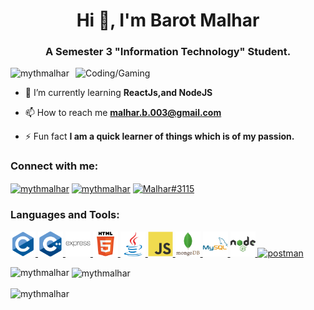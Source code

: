 <h1 align="center">Hi 👋, I'm Barot Malhar</h1>
<h3 align="center">A Semester 3 "Information Technology" Student.</h3>
<img align="right" alt="Coding/Gaming" width="400" src="[https://github.com/topics/gifs?l=python](https://raw.githubusercontent.com/sebasrp/sebasrp/master/cyberpunk.pixelart.Akito_One.gif)">

<p align="left"> <img src="" alt="mythmalhar" /> </p>

- 🌱 I’m currently learning **ReactJs,and NodeJS**

- 📫 How to reach me **malhar.b.003@gmail.com**

- ⚡ Fun fact **I am a quick learner of things which is of my passion.**

<h3 align="left">Connect with me:</h3>
<p align="left">
<a href="https://twitter.com/mythmalhar" target="blank"><img align="center" src="https://raw.githubusercontent.com/rahuldkjain/github-profile-readme-generator/master/src/images/icons/Social/twitter.svg" alt="mythmalhar" height="30" width="40" /></a>
<a href="https://instagram.com/mythmalhar" target="blank"><img align="center" src="https://raw.githubusercontent.com/rahuldkjain/github-profile-readme-generator/master/src/images/icons/Social/instagram.svg" alt="mythmalhar" height="30" width="40" /></a>
<a href="https://discord.gg/Malhar#3115" target="blank"><img align="center" src="https://raw.githubusercontent.com/rahuldkjain/github-profile-readme-generator/master/src/images/icons/Social/discord.svg" alt="Malhar#3115" height="30" width="40" /></a>
</p>

<h3 align="left">Languages and Tools:</h3>
<p align="left"> <a href="https://www.cprogramming.com/" target="_blank" rel="noreferrer"> <img src="https://raw.githubusercontent.com/devicons/devicon/master/icons/c/c-original.svg" alt="c" width="40" height="40"/> </a> <a href="https://www.w3schools.com/cpp/" target="_blank" rel="noreferrer"> <img src="https://raw.githubusercontent.com/devicons/devicon/master/icons/cplusplus/cplusplus-original.svg" alt="cplusplus" width="40" height="40"/> </a> <a href="https://expressjs.com" target="_blank" rel="noreferrer"> <img src="https://raw.githubusercontent.com/devicons/devicon/master/icons/express/express-original-wordmark.svg" alt="express" width="40" height="40"/> </a> <a href="https://www.w3.org/html/" target="_blank" rel="noreferrer"> <img src="https://raw.githubusercontent.com/devicons/devicon/master/icons/html5/html5-original-wordmark.svg" alt="html5" width="40" height="40"/> </a> <a href="https://www.java.com" target="_blank" rel="noreferrer"> <img src="https://raw.githubusercontent.com/devicons/devicon/master/icons/java/java-original.svg" alt="java" width="40" height="40"/> </a> <a href="https://developer.mozilla.org/en-US/docs/Web/JavaScript" target="_blank" rel="noreferrer"> <img src="https://raw.githubusercontent.com/devicons/devicon/master/icons/javascript/javascript-original.svg" alt="javascript" width="40" height="40"/> </a> <a href="https://www.mongodb.com/" target="_blank" rel="noreferrer"> <img src="https://raw.githubusercontent.com/devicons/devicon/master/icons/mongodb/mongodb-original-wordmark.svg" alt="mongodb" width="40" height="40"/> </a> <a href="https://www.mysql.com/" target="_blank" rel="noreferrer"> <img src="https://raw.githubusercontent.com/devicons/devicon/master/icons/mysql/mysql-original-wordmark.svg" alt="mysql" width="40" height="40"/> </a> <a href="https://nodejs.org" target="_blank" rel="noreferrer"> <img src="https://raw.githubusercontent.com/devicons/devicon/master/icons/nodejs/nodejs-original-wordmark.svg" alt="nodejs" width="40" height="40"/> </a> <a href="https://postman.com" target="_blank" rel="noreferrer"> <img src="https://www.vectorlogo.zone/logos/getpostman/getpostman-icon.svg" alt="postman" width="40" height="40"/> </a> </p>

<p><img align="left" src="https://github-readme-stats.vercel.app/api/top-langs?username=mythmalhar&show_icons=true&locale=en&layout=compact" alt="mythmalhar" /></p>

<p>&nbsp;<img align="center" src="https://github-readme-stats.vercel.app/api?username=mythmalhar&show_icons=true&locale=en" alt="mythmalhar" /></p>

<p><img align="center" src="https://github-readme-streak-stats.herokuapp.com/?user=mythmalhar&" alt="mythmalhar" /></p>
